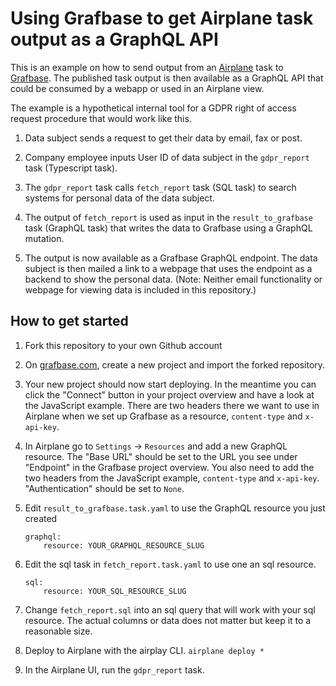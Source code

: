 # Using Grafbase to get Airplane task output as a GraphQL API

This is an example on how to send output from an [Airplane](https://airplane.io/) task to [Grafbase](https://grafbase.com/). The published task output is then available as a GraphQL API that could be consumed by a webapp or used in an Airplane view. 

The example is a hypothetical internal tool for a GDPR right of access request procedure that would work like this.

1. Data subject sends a request to get their data by email, fax or post.

2. Company employee inputs User ID of data subject in the `gdpr_report` task (Typescript task).

3. The `gdpr_report` task calls `fetch_report` task (SQL task) to search systems for personal data of the data subject.

4. The output of `fetch_report` is used as input in the `result_to_grafbase` task (GraphQL task) that writes the data to Grafbase using a GraphQL mutation.

5. The output is now available as a Grafbase GraphQL endpoint. The data subject is then mailed a link to a webpage that uses the endpoint as a backend to show the personal data. (Note: Neither email functionality or webpage for viewing data is included in this repository.)


## How to get started

1. Fork this repository to your own Github account

2. On [grafbase.com](https://grafbase.com/), create a new project and import the forked repository.

3. Your new project should now start deploying. In the meantime you can click the "Connect" button in your project overview and have a look at the JavaScript example. There are two headers there we want to use in Airplane when we set up Grafbase as a resource, `content-type` and `x-api-key`.

4. In Airplane go to `Settings` -> `Resources` and add a new GraphQL resource. The "Base URL" should be set to the URL you see under "Endpoint" in the Grafbase project overview. You also need to add the two headers from the JavaScript example, `content-type` and `x-api-key`. "Authentication" should be set to `None`.

5. Edit `result_to_grafbase.task.yaml` to use the GraphQL resource you just created

    ```
    graphql:
        resource: YOUR_GRAPHQL_RESOURCE_SLUG
    ```


6. Edit the sql task in `fetch_report.task.yaml` to use one an sql resource. 

    ```
    sql:
        resource: YOUR_SQL_RESOURCE_SLUG
    ```

7. Change `fetch_report.sql` into an sql query that will work with your sql resource. The actual columns or data does not matter but keep it to a reasonable size.

8. Deploy to Airplane with the airplay CLI. `airplane deploy *`

9. In the Airplane UI, run the `gdpr_report` task.




